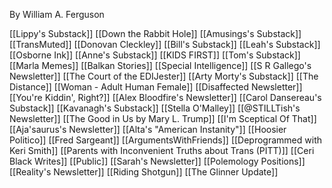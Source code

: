 By William A. Ferguson

[[Lippy's Substack]]
[[Down the Rabbit Hole]]
[[Amusings's Substack]]
[[TransMuted]]
[[Donovan Cleckley]]
[[Bill's Substack]]
[[Leah's Substack]]
[[Osborne Ink]]
[[Anne's Substack]]
[[KIDS FIRST]]
[[Tom's Substack]]
[[Marla Memes]]
[[Balkan Stories]]
[[Special Intelligence]]
[[S R Gallego's Newsletter]]
[[The Court of the EDIJester]]
[[Arty Morty's Substack]]
[[The Distance]]
[[Woman - Adult Human Female]]
[[Disaffected Newsletter]]
[[You're Kiddin', Right?]]
[[Alex Bloodfire's Newsletter]]
[[Carol Dansereau's Substack]]
[[Kavanagh's Substack]]
[[Stella O'Malley]]
[[@STILLTish's Newsletter]]
[[The Good in Us by Mary L. Trump]]
[[I'm Sceptical Of That]]
[[Aja'saurus's Newsletter]]
[[Alta's "American Instanity"]]
[[Hoosier Politico]]
[[Fred Sargeant]]
[[ArgumentsWithFriends]]
[[Deprogrammed with Keri Smith]]
[[Parents with Inconvenient Truths about Trans (PITT)]]
[[Ceri Black Writes]]
[[Public]]
[[Sarah's Newsletter]]
[[Polemology Positions]]
[[Reality's Newsletter]]
[[Riding Shotgun]]
[[The Glinner Update]]